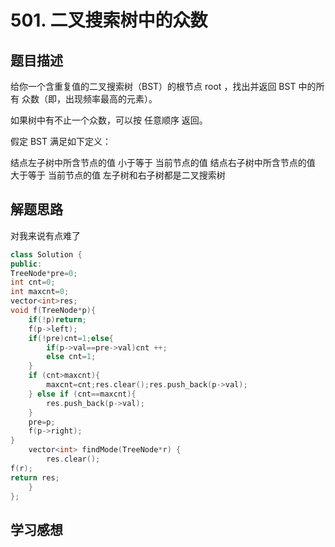 # 501. 二叉搜索树中的众数

## 题目描述

给你一个含重复值的二叉搜索树（BST）的根节点 root ，找出并返回 BST 中的所有 众数（即，出现频率最高的元素）。

如果树中有不止一个众数，可以按 任意顺序 返回。

假定 BST 满足如下定义：

结点左子树中所含节点的值 小于等于 当前节点的值
结点右子树中所含节点的值 大于等于 当前节点的值
左子树和右子树都是二叉搜索树

## 解题思路

对我来说有点难了

```cpp
class Solution {
public:
TreeNode*pre=0;
int cnt=0;
int maxcnt=0;
vector<int>res;
void f(TreeNode*p){
    if(!p)return;
    f(p->left);
    if(!pre)cnt=1;else{
        if(p->val==pre->val)cnt ++;
        else cnt=1;
    }
    if (cnt>maxcnt){
        maxcnt=cnt;res.clear();res.push_back(p->val);
    } else if (cnt==maxcnt){
        res.push_back(p->val);
    }
    pre=p;
    f(p->right);
}
    vector<int> findMode(TreeNode*r) {
        res.clear();
f(r);
return res;
    }
};

```
## 学习感想